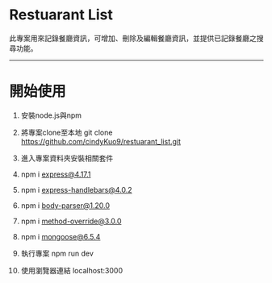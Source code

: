 # Restuarant List
此專案用來記錄餐廳資訊，可增加、刪除及編輯餐廳資訊，並提供已記錄餐廳之搜尋功能。


----
# 開始使用

1. 安裝node.js與npm

2. 將專案clone至本地
   git clone https://github.com/cindyKuo9/restuarant_list.git
   
3. 進入專案資料夾安裝相關套件
4. npm i express@4.17.1
5. npm i express-handlebars@4.0.2
6. npm i body-parser@1.20.0
7. npm i method-override@3.0.0
8. npm i mongoose@6.5.4

9. 執行專案 npm run dev
10. 使用瀏覽器連結 localhost:3000
